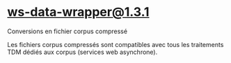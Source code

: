 # ws-data-wrapper@1.3.1

Conversions en fichier corpus compressé

Les fichiers corpus compressés sont compatibles avec tous les traitements TDM dédiés aux corpus (services web asynchrone).
